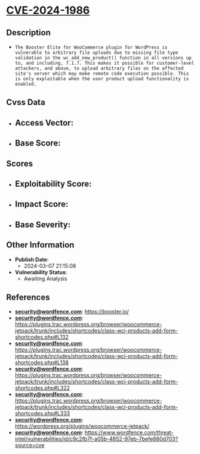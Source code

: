 
# [CVE-2024-1986](https://cve.mitre.org/cgi-bin/cvename.cgi?name=CVE-2024-1986)

## Description

- `The Booster Elite for WooCommerce plugin for WordPress is vulnerable to arbitrary file uploads due to missing file type validation in the wc_add_new_product() function in all versions up to, and including, 7.1.7. This makes it possible for customer-level attackers, and above, to upload arbitrary files on the affected site's server which may make remote code execution possible. This is only exploitable when the user product upload functionality is enabled.`

## Cvss Data

- **Access Vector**:
  - 
- **Base Score**:
  - 

## Scores

- **Exploitability Score**:
  - 
- **Impact Score**:
  - 
- **Base Severity**:
  - 

## Other Information

- **Publish Date**:
  - 2024-03-07 21:15:08
- **Vulnerability Status**:
  - Awaiting Analysis

## References

- **security@wordfence.com**: https://booster.io/
- **security@wordfence.com**: https://plugins.trac.wordpress.org/browser/woocommerce-jetpack/trunk/includes/shortcodes/class-wcj-products-add-form-shortcodes.php#L132
- **security@wordfence.com**: https://plugins.trac.wordpress.org/browser/woocommerce-jetpack/trunk/includes/shortcodes/class-wcj-products-add-form-shortcodes.php#L138
- **security@wordfence.com**: https://plugins.trac.wordpress.org/browser/woocommerce-jetpack/trunk/includes/shortcodes/class-wcj-products-add-form-shortcodes.php#L322
- **security@wordfence.com**: https://plugins.trac.wordpress.org/browser/woocommerce-jetpack/trunk/includes/shortcodes/class-wcj-products-add-form-shortcodes.php#L333
- **security@wordfence.com**: https://wordpress.org/plugins/woocommerce-jetpack/
- **security@wordfence.com**: https://www.wordfence.com/threat-intel/vulnerabilities/id/c9c2fb7f-a05b-4852-97eb-7befe880d703?source=cve
